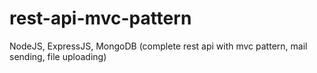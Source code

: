 # rest-api-mvc-pattern
NodeJS, ExpressJS, MongoDB (complete rest api with mvc pattern, mail sending, file uploading)
